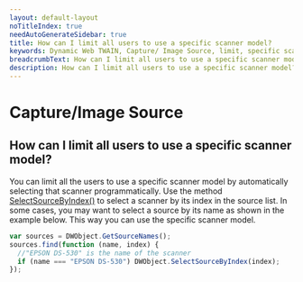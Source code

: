 ```yaml
---
layout: default-layout
noTitleIndex: true
needAutoGenerateSidebar: true
title: How can I limit all users to use a specific scanner model?
keywords: Dynamic Web TWAIN, Capture/ Image Source, limit, specific scanner
breadcrumbText: How can I limit all users to use a specific scanner model?
description: How can I limit all users to use a specific scanner model?
---
```


# Capture/Image Source

## How can I limit all users to use a specific scanner model?

You can limit all the users to use a specific scanner model by automatically selecting that scanner programmatically. Use the method <a href="https://www.dynamsoft.com/web-twain/docs-archive/info/api/WebTwain_Acquire.html?ver=17.2.1#selectsourcebyindex" target="_blank">SelectSourceByIndex()</a> to select a scanner by its index in the source list. In some cases, you may want to select a source by its name as shown in the example below. This way you can use the specific scanner model.

```javascript
var sources = DWObject.GetSourceNames();
sources.find(function (name, index) {
  //"EPSON DS-530" is the name of the scanner
  if (name === "EPSON DS-530") DWObject.SelectSourceByIndex(index);
});
```
